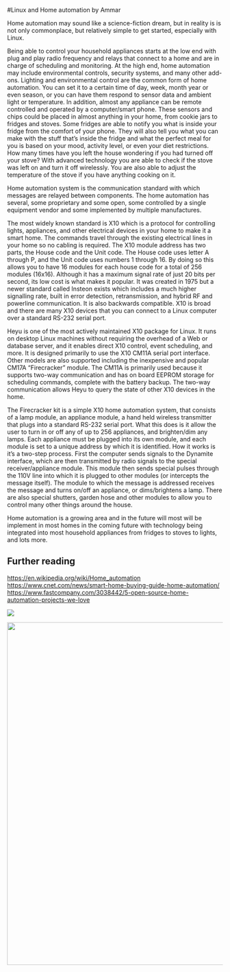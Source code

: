 #Linux and Home automation
by Ammar

Home automation may sound like a science-fiction dream, but in reality is is not only commonplace, but relatively simple to get started, especially with Linux. 

Being able to control your household appliances starts at the low end with plug and play radio frequency and relays that connect to a home and are in charge of scheduling and monitoring. At the high end, home automation may include environmental controls, security systems, and many other add-ons. Lighting and environmental control are the common form of home automation. You can set it to a certain time of day, week, month year or even season, or you can have them respond to sensor data and ambient light or temperature. In addition, almost any appliance can be remote controlled and operated by a computer/smart phone. These sensors and chips could be placed in almost anything in your home, from cookie jars to fridges and stoves. Some fridges are able to notify you what is inside your fridge from the comfort of your phone. They will also tell you what you can make with the stuff that’s inside the fridge and what the perfect meal for you is based on your mood, activity level, or even your diet restrictions. How many times have you left the house wondering if you had turned off your stove? With advanced technology you are able to check if the stove was left on and turn it off wirelessly. You are also able to adjust the temperature of the stove if you have anything cooking on it. 

Home automation system is the communication standard with which messages are relayed between components. The home automation has several, some proprietary and some open, some controlled by a single equipment vendor and some implemented by multiple manufactures.

The most widely known standard is X10 which is a protocol for controlling lights, appliances, and other electrical devices in your home to make it a smart home. The commands travel through the existing electrical lines in your home so no cabling is required. The X10 module address has two parts, the House code and the Unit code. The House code uses letter A through P, and the Unit code uses numbers 1 through 16. By doing so this allows you to have 16 modules for each house code for a total of 256 modules (16x16). Although it has a maximum signal rate of just 20 bits per second, its low cost is what makes it popular. It was created in 1975 but a newer standard called Insteon exists which includes a much higher signalling rate, built in error detection, retransmission, and hybrid RF and powerline communication. It is also backwards compatible. X10 is broad and there are many X10 devices that you can connect to a Linux computer over a standard RS-232 serial port.

Heyu is one of the most actively maintained X10 package for Linux. It runs on desktop Linux machines without requiring the overhead of a Web or database server, and it enables direct X10 control, event scheduling, and more. It is designed primarily to use the X10 CM11A serial port interface. Other models are also supported including the inexpensive and popular CM17A “Firecracker” module. The CM11A is primarily used because it supports two-way communication and has on board EEPROM storage for scheduling commands, complete with the battery backup. The two-way communication allows Heyu to query the state of other X10 devices in the home.

The Firecracker kit is a simple X10 home automation system, that consists of a lamp module, an appliance module, a hand held wireless transmitter that plugs into a standard RS-232 serial port. What this does is it allow the user to turn in or off any of up to 256 appliances, and brighten/dim any lamps. Each appliance must be plugged into its own module, and each module is set to a unique address by which it is identified. How it works is it’s a two-step process. First the computer sends signals to the Dynamite interface, which are then transmitted by radio signals to the special receiver/appliance module. This module then sends special pulses through the 110V line into which it is plugged to other modules (or intercepts the message itself). The module to which the message is addressed receives the message and turns on/off an appliance, or dims/brightens a lamp. There are also special shutters, garden hose and other modules to allow you to control many other things around the house.

Home automation is a growing area and in the future will most will be implement in most homes in the coming future with technology being integrated into most household appliances from fridges to stoves to lights, and lots more.

## Further reading
https://en.wikipedia.org/wiki/Home_automation  
https://www.cnet.com/news/smart-home-buying-guide-home-automation/  
https://www.fastcompany.com/3038442/5-open-source-home-automation-projects-we-love  

<img src="/pix/reports/14-1.png" /><br/>

<img src="/pix/reports/14-2.png" width=800 />